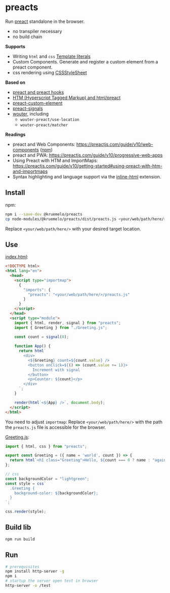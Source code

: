 # preacts

Run [preact](https://github.com/preactjs/preact) standalone in the browser.

- no transpiler necessary
- no build chain

**Supports**

- Writing `html` and `css` [Template literals](https://developer.mozilla.org/en-US/docs/Web/JavaScript/Reference/Template_literals)
- Custom Components. Generate and register a custom element from a preact component.
- css rendering using [CSSStyleSheet](https://web.dev/articles/constructable-stylesheets)

**Based on**

- [preact and preact hooks](https://github.com/preactjs/preact)
- [HTM (Hyperscript Tagged Markup) and html/preact](https://github.com/developit/htm)
- [preact-custom-element](https://github.com/preactjs/preact-custom-element)
- [preact-signals](https://github.com/preactjs/signals)
- [wouter](https://www.npmjs.com/package/wouter-preact), including
  - `wouter-preact/use-location`
  - `wouter-preact/matcher`

**Readings**

- preact and Web Components: <https://preactjs.com/guide/v10/web-components> ([npm](https://www.npmjs.com/package/preact-custom-element))
- preact and PWA: <https://preactjs.com/guide/v10/progressive-web-apps>
- Using Preact with HTM and ImportMaps: <https://preactjs.com/guide/v10/getting-started#using-preact-with-htm-and-importmaps>
- Syntax highlighting and language support via the [inline-html](https://marketplace.visualstudio.com/items?itemName=pushqrdx.inline-html) extension.

## Install

npm:

```bash
npm i --save-dev @kruemelo/preacts
cp node-modules/@kruemelo/preacts/dist/preacts.js <your/web/path/here/>preacts.js
```

Replace `<your/web/path/here/>` with your desired target location.

## Use

[index.html](./test/index.html):

```html
<!DOCTYPE html>
<html lang="en">
  <head>
    <script type="importmap">
      {
        "imports": {
          "preacts": "<your/web/path/here/>/preacts.js"
        }
      }
    </script>    
  </head>
  <script type="module">
    import { html, render, signal } from "preacts";
    import { Greeting } from "./Greeting.js";
  
    const count = signal(0);

    function App() {
      return html`
        <div>
          <${Greeting} count=${count.value} />
          <button onClick=${() => (count.value += 1)}>
            Increment with signal
          </button>
          <p>Counter: ${count}</p>
        </div>
      `;
    }

    render(html`<${App} />`, document.body);
  </script>
</html>
```

You need to adjust `importmap`: Replace `<your/web/path/here/>` with the path the `preacts.js` file is accessible for the browser.

[Greeting.js](./test/Greeting.js):

```js
import { html, css } from "preacts";

export const Greeting = ({ name = 'world', count }) => {
  return html`<h1 class="Greeting">Hello, ${count === 0 ? name : "again"}!</h1>`;
};

// css
const backgroundColor = "lightgreen";
const style = css`
  .Greeting {
    background-color: ${backgroundColor};
  }
`;

css.render(style);
```

## Build lib

```bash
npm run build
```

## Run

```bash
# prerequisites
npm install http-server -g
npm i
# startup the server open test in browser
http-server -o /test
```
